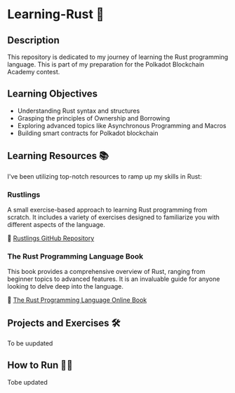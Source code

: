 # Learning-Rust 🦀

## Description
This repository is dedicated to my journey of learning the Rust programming language. This is part of my preparation for the Polkadot Blockchain Academy contest.

## Learning Objectives
- Understanding Rust syntax and structures
- Grasping the principles of Ownership and Borrowing
- Exploring advanced topics like Asynchronous Programming and Macros
- Building smart contracts for Polkadot blockchain

## Learning Resources 📚

I've been utilizing top-notch resources to ramp up my skills in Rust:

### Rustlings
A small exercise-based approach to learning Rust programming from scratch. It includes a variety of exercises designed to familiarize you with different aspects of the language.

🔗 [Rustlings GitHub Repository](https://github.com/rust-lang/rustlings)

### The Rust Programming Language Book
This book provides a comprehensive overview of Rust, ranging from beginner topics to advanced features. It is an invaluable guide for anyone looking to delve deep into the language.

🔗 [The Rust Programming Language Online Book](https://doc.rust-lang.org/book/)

## Projects and Exercises 🛠
To be uupdated

## How to Run 🏃‍♀️

Tobe updated
